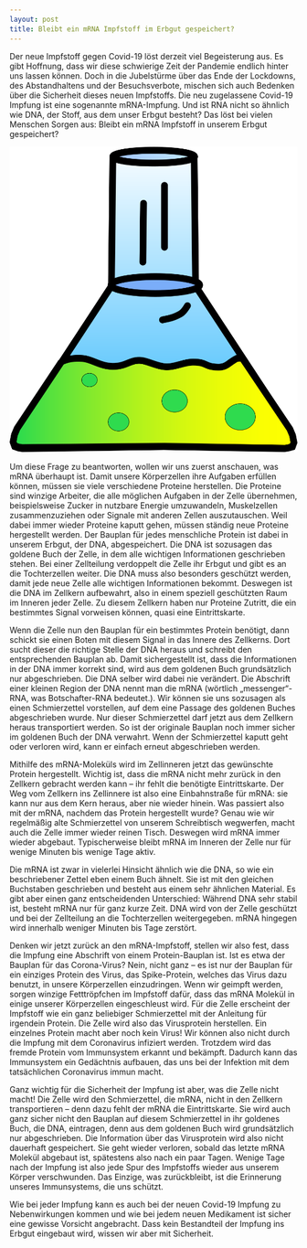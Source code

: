 ```yaml
---
layout: post
title: Bleibt ein mRNA Impfstoff im Erbgut gespeichert?
---
```


Der neue Impfstoff gegen Covid-19 löst derzeit viel Begeisterung aus. Es gibt Hoffnung, dass wir diese schwierige Zeit der Pandemie endlich hinter uns lassen können. Doch in die Jubelstürme über das Ende der Lockdowns, des Abstandhaltens und der Besuchsverbote, mischen sich auch Bedenken über die Sicherheit dieses neuen Impfstoffs. Die neu zugelassene Covid-19 Impfung ist eine sogenannte mRNA-Impfung. Und ist RNA nicht so 
ähnlich wie DNA, der Stoff, aus dem unser Erbgut besteht? Das löst bei vielen Menschen Sorgen aus: Bleibt ein mRNA Impfstoff in unserem Erbgut gespeichert?

![image](/images/logo.png)

Um diese Frage zu beantworten, wollen wir uns zuerst anschauen, was mRNA überhaupt ist. Damit unsere Körperzellen ihre Aufgaben erfüllen können, müssen sie viele verschiedene Proteine herstellen. Die Proteine sind winzige Arbeiter, die alle möglichen Aufgaben in der Zelle übernehmen, beispielsweise Zucker in nutzbare Energie umzuwandeln, Muskelzellen zusammenzuziehen oder Signale mit anderen Zellen auszutauschen. Weil dabei immer wieder Proteine kaputt gehen, müssen ständig neue Proteine hergestellt werden. Der Bauplan für jedes menschliche Protein ist dabei in unserem Erbgut, der DNA, abgespeichert. Die DNA ist sozusagen das goldene Buch der Zelle, in dem alle wichtigen Informationen geschrieben stehen. Bei einer Zellteilung verdoppelt die Zelle ihr Erbgut und gibt es an die Tochterzellen weiter. Die DNA muss also besonders geschützt werden, damit jede neue Zelle alle wichtigen Informationen bekommt. Deswegen ist die DNA im Zellkern aufbewahrt, also in einem speziell geschützten Raum im Inneren jeder Zelle. Zu diesem Zellkern haben nur Proteine Zutritt, die ein bestimmtes Signal vorweisen können, quasi eine Eintrittskarte.  

Wenn die Zelle nun den Bauplan für ein bestimmtes Protein benötigt, dann schickt sie einen Boten mit diesem Signal in das Innere des Zellkerns. Dort sucht dieser die richtige Stelle der DNA heraus und schreibt den entsprechenden Bauplan ab. Damit sichergestellt ist, dass die Informationen in der DNA immer korrekt sind, wird aus dem goldenen Buch grundsätzlich nur abgeschrieben. Die DNA selber wird dabei nie verändert. Die Abschrift einer kleinen Region der DNA nennt man die mRNA (wörtlich „messenger“-RNA, was Botschafter-RNA bedeutet.). Wir können sie uns sozusagen als einen Schmierzettel vorstellen, auf dem eine Passage des goldenen Buches abgeschrieben wurde. Nur dieser Schmierzettel darf jetzt aus dem Zellkern heraus transportiert werden. So ist der originale Bauplan noch immer sicher im goldenen Buch der DNA verwahrt. Wenn der Schmierzettel kaputt geht oder verloren wird, kann er einfach erneut abgeschrieben werden. 

Mithilfe des mRNA-Moleküls wird im Zellinneren jetzt das gewünschte Protein hergestellt. 
Wichtig ist, dass die mRNA nicht mehr zurück in den Zellkern gebracht werden kann – ihr fehlt die benötigte Eintrittskarte. Der Weg vom Zellkern ins Zellinnere ist also eine Einbahnstraße für mRNA: sie kann nur aus dem Kern heraus, aber nie wieder hinein. Was passiert also mit der mRNA, nachdem das Protein hergestellt wurde? Genau wie wir regelmäßig alte Schmierzettel von unserem Schreibtisch wegwerfen, macht auch die Zelle immer wieder reinen Tisch. Deswegen wird mRNA immer wieder abgebaut. Typischerweise bleibt mRNA im Inneren der Zelle nur für wenige Minuten bis wenige Tage aktiv.

Die mRNA ist zwar in vielerlei Hinsicht ähnlich wie die DNA, so wie ein beschriebener Zettel eben einem Buch ähnelt. Sie ist mit den gleichen Buchstaben geschrieben und besteht aus einem sehr ähnlichen Material. Es gibt aber einen ganz entscheidenden Unterschied: Während DNA sehr stabil ist, besteht mRNA nur für ganz kurze Zeit. DNA wird von der Zelle geschützt und bei der Zellteilung an die Tochterzellen weitergegeben. mRNA hingegen wird innerhalb weniger Minuten bis Tage zerstört.

Denken wir jetzt zurück an den mRNA-Impfstoff, stellen wir also fest, dass die Impfung eine Abschrift von einem Protein-Bauplan ist. Ist es etwa der Bauplan für das Corona-Virus? Nein, nicht ganz – es ist nur der Bauplan für ein einziges Protein des Virus, das Spike-Protein, welches das Virus dazu benutzt, in unsere Körperzellen einzudringen. Wenn wir geimpft werden, sorgen winzige Fetttröpfchen im Impfstoff dafür, dass das mRNA Molekül in einige unserer Körperzellen eingeschleust wird. Für die Zelle erscheint der Impfstoff wie ein ganz beliebiger Schmierzettel mit der Anleitung für irgendein Protein. Die Zelle wird also das Virusprotein herstellen. Ein einzelnes Protein macht aber noch kein Virus! Wir können also nicht durch die Impfung mit dem Coronavirus infiziert werden. Trotzdem wird das fremde Protein vom Immunsystem erkannt und bekämpft. Dadurch kann das Immunsystem ein Gedächtnis aufbauen, das uns bei der Infektion mit dem tatsächlichen Coronavirus immun macht. 

Ganz wichtig für die Sicherheit der Impfung ist aber, was die Zelle nicht macht! Die Zelle wird den Schmierzettel, die mRNA, nicht in den Zellkern transportieren – denn dazu fehlt der mRNA die Eintrittskarte. Sie wird auch ganz sicher nicht den Bauplan auf diesem Schmierzettel in ihr goldenes Buch, die DNA, eintragen, denn aus dem goldenen Buch wird grundsätzlich nur abgeschrieben. Die Information über das Virusprotein wird also nicht dauerhaft gespeichert. Sie geht wieder verloren, sobald das letzte mRNA Molekül abgebaut ist, spätestens also nach ein paar Tagen. Wenige Tage nach der Impfung ist also jede Spur des Impfstoffs wieder aus unserem Körper verschwunden. Das Einzige, was zurückbleibt, ist die Erinnerung unseres Immunsystems, die uns schützt. 

Wie bei jeder Impfung kann es auch bei der neuen Covid-19 Impfung zu Nebenwirkungen kommen und wie bei jedem neuen Medikament ist sicher eine gewisse Vorsicht angebracht. Dass kein Bestandteil der Impfung ins Erbgut eingebaut wird, wissen wir aber mit Sicherheit.
